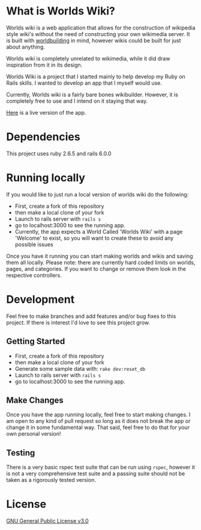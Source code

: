 # What is Worlds Wiki?

Worlds wiki is a web application that allows for the construction of wikipedia style wiki's without the need of constructing your own wikimedia server. It is built with [worldbuilding](https://en.wikipedia.org/wiki/Worldbuilding) in mind, however wikis could be built for just about anything.

Worlds wiki is completely unrelated to wikimedia, while it did draw inspiration from it in its design.

Worlds Wiki is a project that I started mainly to help develop my Ruby on Rails skills. I wanted to develop an app that I myself would use.

Currently, Worlds wiki is a fairly bare bones wikibuilder. However, it is completely free to use and I intend on it staying that way.

[Here](https://www.worldswiki.com/worlds/Worlds%20Wiki/wiki/pages/Welcome) is a live version of the app.

# Dependencies

This project uses ruby 2.6.5 and rails 6.0.0

# Running locally

If you would like to just run a local version of worlds wiki do the following:

- First, create a fork of this repository
- then make a local clone of your fork
- Launch to rails server with `rails s`
- go to localhost:3000 to see the running app.
- Currently, the app expects a World Called 'Worlds Wiki' with a page 'Welcome' to exist, so you will want to create these to avoid any possible issues

Once you have it running you can start making worlds and wikis and saving them all locally. Please note: there are currently hard coded limits on worlds, pages, and categories. If you want to change or remove them look in the respective controllers.

# Development

Feel free to make branches and add features and/or bug fixes to this project. If there is interest I'd love to see this project grow.

## Getting Started

- First, create a fork of this repository
- then make a local clone of your fork
- Generate some sample data with: `rake dev:reset_db`
- Launch to rails server with `rails s`
- go to localhost:3000 to see the running app.

## Make Changes

Once you have the app running locally, feel free to start making changes. I am open to any kind of pull request so long as it does not break the app or change it in some fundamental way. That said, feel free to do that for your own personal version!

## Testing

There is a very basic rspec test suite that can be run using `rspec`, however it is not a very comprehensive test suite and a passing suite should not be taken as a rigorously tested version.


# License

[GNU General Public License v3.0](https://github.com/cnmorgan/worlds-wiki/blob/master/LICENSE)
